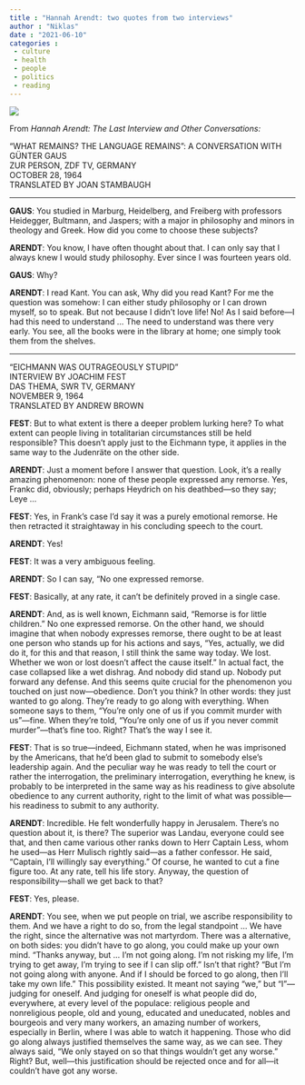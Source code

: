 ```yaml
---
title : "Hannah Arendt: two quotes from two interviews"
author : "Niklas"
date : "2021-06-10"
categories : 
 - culture
 - health
 - people
 - politics
 - reading
---
```


![](https://niklasblog.com/wp-content/9781612193113_dd9fe.jpg)

From _Hannah Arendt: The Last Interview and Other Conversations:_

“WHAT REMAINS? THE LANGUAGE REMAINS”: A CONVERSATION WITH GÜNTER GAUS  
ZUR PERSON, ZDF TV, GERMANY  
OCTOBER 28, 1964  
TRANSLATED BY JOAN STAMBAUGH

* * *

**GAUS**: You studied in Marburg, Heidelberg, and Freiberg with professors Heidegger, Bultmann, and Jaspers; with a major in philosophy and minors in theology and Greek. How did you come to choose these subjects?

**ARENDT**: You know, I have often thought about that. I can only say that I always knew I would study philosophy. Ever since I was fourteen years old.

**GAUS**: Why?

**ARENDT**: I read Kant. You can ask, Why did you read Kant? For me the question was somehow: I can either study philosophy or I can drown myself, so to speak. But not because I didn’t love life! No! As I said before—I had this need to understand … The need to understand was there very early. You see, all the books were in the library at home; one simply took them from the shelves.

* * *

“EICHMANN WAS OUTRAGEOUSLY STUPID”  
INTERVIEW BY JOACHIM FEST  
DAS THEMA, SWR TV, GERMANY  
NOVEMBER 9, 1964  
TRANSLATED BY ANDREW BROWN

**FEST**: But to what extent is there a deeper problem lurking here? To what extent can people living in totalitarian circumstances still be held responsible? This doesn’t apply just to the Eichmann type, it applies in the same way to the Judenräte on the other side.  
  
**ARENDT**: Just a moment before I answer that question. Look, it’s a really amazing phenomenon: none of these people expressed any remorse. Yes, Frankc did, obviously; perhaps Heydrich on his deathbed—so they say; Leye …  
  
**FEST**: Yes, in Frank’s case I’d say it was a purely emotional remorse. He then retracted it straightaway in his concluding speech to the court.  
  
**ARENDT**: Yes!  
  
**FEST**: It was a very ambiguous feeling.  
  
**ARENDT**: So I can say, “No one expressed remorse.  
  
**FEST**: Basically, at any rate, it can’t be definitely proved in a single case.  
  
**ARENDT**: And, as is well known, Eichmann said, “Remorse is for little children.” No one expressed remorse. On the other hand, we should imagine that when nobody expresses remorse, there ought to be at least one person who stands up for his actions and says, “Yes, actually, we did do it, for this and that reason, I still think the same way today. We lost. Whether we won or lost doesn’t affect the cause itself.” In actual fact, the case collapsed like a wet dishrag. And nobody did stand up. Nobody put forward any defense. And this seems quite crucial for the phenomenon you touched on just now—obedience. Don’t you think? In other words: they just wanted to go along. They’re ready to go along with everything. When someone says to them, “You’re only one of us if you commit murder with us”—fine. When they’re told, “You’re only one of us if you never commit murder”—that’s fine too. Right? That’s the way I see it.  
  
**FEST**: That is so true—indeed, Eichmann stated, when he was imprisoned by the Americans, that he’d been glad to submit to somebody else’s leadership again. And the peculiar way he was ready to tell the court or rather the interrogation, the preliminary interrogation, everything he knew, is probably to be interpreted in the same way as his readiness to give absolute obedience to any current authority, right to the limit of what was possible—his readiness to submit to any authority.  
  
**ARENDT**: Incredible. He felt wonderfully happy in Jerusalem. There’s no question about it, is there? The superior was Landau, everyone could see that, and then came various other ranks down to Herr Captain Less, whom he used—as Herr Mulisch rightly said—as a father confessor. He said, “Captain, I’ll willingly say everything.” Of course, he wanted to cut a fine figure too. At any rate, tell his life story. Anyway, the question of responsibility—shall we get back to that?  
  
**FEST**: Yes, please.  
  
**ARENDT**: You see, when we put people on trial, we ascribe responsibility to them. And we have a right to do so, from the legal standpoint … We have the right, since the alternative was not martyrdom. There was a alternative, on both sides: you didn’t have to go along, you could make up your own mind. “Thanks anyway, but … I’m not going along. I’m not risking my life, I’m trying to get away, I’m trying to see if I can slip off.” Isn’t that right? “But I’m not going along with anyone. And if I should be forced to go along, then I’ll take my own life.” This possibility existed. It meant not saying “we,” but “I”—judging for oneself. And judging for oneself is what people did do, everywhere, at every level of the populace: religious people and nonreligious people, old and young, educated and uneducated, nobles and bourgeois and very many workers, an amazing number of workers, especially in Berlin, where I was able to watch it happening. Those who did go along always justified themselves the same way, as we can see. They always said, “We only stayed on so that things wouldn’t get any worse.” Right? But, well—this justification should be rejected once and for all—it couldn’t have got any worse.

